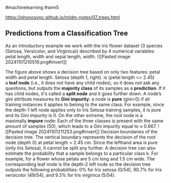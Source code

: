 #machinelearning #sem5 

https://phonosync.github.io/mldm-notes/07_trees.html
## Predictions from a Classification Tree
As an introductory example we work with the iris flower dataset (3 species (Setosa, Versicolor, and Virginica)) described by 4 numerical variables: petal length, width and sepal length, width.
![[Pasted image 20241101210519.png#invert]]

The figure above shows a decision tree based on only two features: petal width and petal length. Setosa (depth 1, right). is (petal length <= 2.45) a **leaf node** (i.e., it does not have any child nodes), so it does not ask any questions, but outputs the **majority class** of its samples as a **prediction**. If it has child nodes, it's called a **split node** and it goes further down.
A node’s gini attribute measures its **Gini impurity**: a node is **pure** (gini=0) if all training instances it applies to belong to the same class. For example, since the depth-1 left node applies only to Iris Setosa training samples, it is pure and its Gini impurity is 0. On the other extreme, the root node is a maximally **impure** node: Each of the three classes is present with the same amount of samples (50), which leads to a Gini impurity equal to ≈ 0.667.
![[Pasted image 20241101211253.png#invert]]
Decision boundaries of the decision tree. The vertical boundary represents the decision of the root node (depth 0) at petal length = 2.45 cm. Since the lefthand area is pure (only Iris Setosa), it cannot be split any further.
A decision tree can also estimate the probability that a sample belongs to a particular class k. For example, for a flower whose petals are 5 cm long and 1.5 cm wide. The corresponding leaf node is the depth-2 left node so the decision tree outputs the following probabilities: 0% for Iris setosa (0/54), 90.7% for Iris versicolor (49/54), and 9.3% for Iris virginica (5/54).